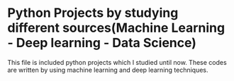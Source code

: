 # Python Projects by studying different sources(Machine Learning - Deep learning - Data Science) 
This file is included python projects which I studied until now. 
These codes are written by using machine learning and deep learning techniques. 


